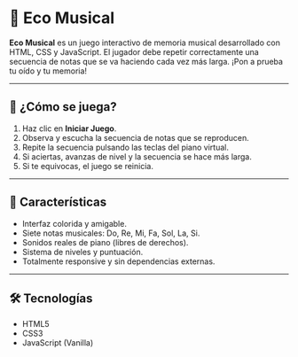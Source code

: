 # 🎵 Eco Musical

**Eco Musical** es un juego interactivo de memoria musical desarrollado con HTML, CSS y JavaScript. El jugador debe repetir correctamente una secuencia de notas que se va haciendo cada vez más larga. ¡Pon a prueba tu oído y tu memoria!

---

## 🧠 ¿Cómo se juega?

1. Haz clic en **Iniciar Juego**.
2. Observa y escucha la secuencia de notas que se reproducen.
3. Repite la secuencia pulsando las teclas del piano virtual.
4. Si aciertas, avanzas de nivel y la secuencia se hace más larga.
5. Si te equivocas, el juego se reinicia.

---

## 🎹 Características

- Interfaz colorida y amigable.
- Siete notas musicales: Do, Re, Mi, Fa, Sol, La, Si.
- Sonidos reales de piano (libres de derechos).
- Sistema de niveles y puntuación.
- Totalmente responsive y sin dependencias externas.

---

## 🛠 Tecnologías

- HTML5
- CSS3
- JavaScript (Vanilla)
